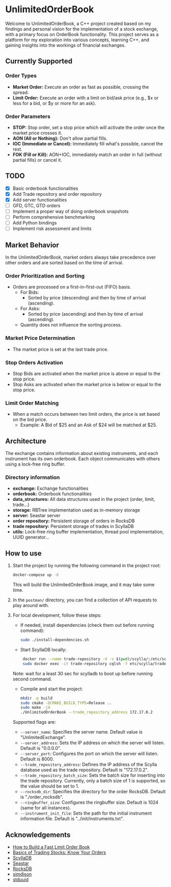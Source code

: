 # UnlimitedOrderBook

Welcome to UnlimitedOrderBook, a C++ project created based on my findings and personal vision for the implementation of a stock exchange, with a primary focus on OrderBook functionality. This project serves as a platform for my exploration into various concepts, learning C++, and gaining insights into the workings of financial exchanges.

## Currently Supported

### Order Types
- **Market Order:** Execute an order as fast as possible, crossing the spread.
- **Limit Order:** Execute an order with a limit on bid/ask price (e.g., $x or less for a bid, or $y or more for an ask).

### Order Parameters
- **STOP:** Stop order, set a stop price which will activate the order once the market price crosses it.
- **AON (All or Nothing):** Don't allow partial fills.
- **IOC (Immediate or Cancel):** Immediately fill what's possible, cancel the rest.
- **FOK (Fill or Kill):** AON+IOC, immediately match an order in full (without partial fills) or cancel it.

## TODO

* [x] Basic orderbook functionalities
* [x] Add Trade repository and order repository
* [x] Add server functionalities
* [ ] GFD, GTC, GTD orders
* [ ] Implement a proper way of doing orderbook snapshots
* [ ] Perform comprehensive benchmarking
* [ ] Add Python bindings
* [ ] Implement risk assessment and limits

## Market Behavior

In the UnlimitedOrderBook, market orders always take precedence over other orders and are sorted based on the time of arrival.

### Order Prioritization and Sorting
- Orders are processed on a first-in-first-out (FIFO) basis.
  - For Bids:
    - Sorted by price (descending) and then by time of arrival (ascending).
  - For Asks:
    - Sorted by price (ascending) and then by time of arrival (ascending).
  - Quantity does not influence the sorting process.

### Market Price Determination
- The market price is set at the last trade price.

### Stop Orders Activation
- Stop Bids are activated when the market price is above or equal to the stop price.
- Stop Asks are activated when the market price is below or equal to the stop price.

### Limit Order Matching
- When a match occurs between two limit orders, the price is set based on the bid price.
  - Example: A Bid of $25 and an Ask of $24 will be matched at $25.

## Architecture 

The exchange contains information about existing instruments, and each instrument has its own orderbook. Each object communicates with others using a lock-free ring buffer.

### Directory information
* **exchange:** Exchange functionalities
* **orderbook:** Orderbook functionalities
* **data_structures:** All data structures used in the project (order, limit, trade...)
* **storage:** RBTree implementation used as in-memory storage
* **server:** Seastar server 
* **order repository:** Persistent storage of orders in RocksDB
* **trade repository:** Persistent storage of trades in ScyllaDB
* **utils:** Lock-free ring buffer implementation, thread pool implementation, UUID generator...

## How to use

1. Start the project by running the following command in the project root:

    ```bash
    docker-compose up -d
    ```

   This will build the UnlimitedOrderBook image, and it may take some time.

2. In the `postman/` directory, you can find a collection of API requests to play around with.

3. For local development, follow these steps:

   - If needed, install dependencies (check them out before running command):

     ```bash
     sudo ./install-dependencies.sh
     ```

   - Start ScyllaDB locally:

     ```bash
      docker run --name trade-repository -d -v $(pwd)/scylla/:/etc/scylla/ scylladb/scylla --smp 1 --memory 750M --overprovisioned 1 --api-address 0.0.0.0
      sudo docker exec -it trade-repository cqlsh -f etc/scylla/trade-repository.txt
     ```
     
    Note: wait for a least 30 sec for scylladb to boot up before running second command.

   - Compile and start the project:

     ```bash
     mkdir -p build
     sudo cmake -DCMAKE_BUILD_TYPE=Release ..
     sudo make -j4 
     ./UnlimitedOrderBook --trade_repository_address 172.17.0.2
     ```

    Supported flags are:
     - `--server_name`: Specifies the server name. Default value is "UnlimitedExchange".
     - `--server_address`: Sets the IP address on which the server will listen. Default is "0.0.0.0".
     - `--server_port`: Configures the port on which the server will listen. Default is 8000.
     - `--trade_repository_address`: Defines the IP address of the Scylla database used as the trade repository. Default is "172.17.0.2".
     - `--trade_repository_batch_size`: Sets the batch size for inserting into the trade repository. Currently, only a batch size of 1 is supported, so the value should be set to 1.
     - `--rocksdb_dir`: Specifies the directory for the order RocksDB. Default is "./order_rocksdb".
     - `--ringbuffer_size`: Configures the ringbuffer size. Default is 1024 (same for all instances).
     - `--instrument_init_file`: Sets the path for the initial instrument information file. Default is "../init/instruments.txt".

## Acknowledgements

* [How to Build a Fast Limit Order Book](https://web.archive.org/web/20110219163448/http://howtohft.wordpress.com/2011/02/15/how-to-build-a-fast-limit-order-book/)
* [Basics of Trading Stocks: Know Your Orders](https://www.investopedia.com/investing/basics-trading-stock-know-your-orders/)
* [ScyllaDB](https://github.com/scylladb/scylladb/)
* [Seastar](https://github.com/scylladb/seastar)
* [RocksDB](https://github.com/facebook/rocksdb)
* [simdjson](https://github.com/simdjson/simdjson)
* [stduuid](https://github.com/mariusbancila/stduuid.git)
